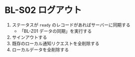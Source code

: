 # BL-S02 ログアウト

1. ステータスが `ready` のレコードがあればサーバーに同期する
    * 「BL-Z01 データの同期」を実行する
2. サインアウトする
3. 既存のローカル通知リクエストを全削除する
4. ローカルデータを全削除する